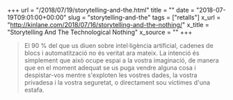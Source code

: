 +++
url = "/2018/07/19/storytelling-and-the.html"
title = ""
date = "2018-07-19T09:01:00+00:00"
slug = "storytelling-and-the"
tags = ["retalls"]
x_url = "http://kinlane.com/2018/07/16/storytelling-and-the-nothing/"
x_title = "Storytelling And The Technological Nothing"
x_source = ""
+++


> El 90 % del que us diuen sobre intel·ligència artificial, cadenes de blocs i automatització no és veritat ara mateix. La intenció és simplement que això ocupe espai a la vostra imaginació, de manera que en el moment adequat se us puga vendre alguna cosa i despistar-vos mentre s'exploten les vostres dades, la vostra privadesa i la vostra seguretat, o directament sou víctimes d'una estafa.

